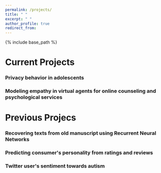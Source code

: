 ```yaml
---
permalink: /projects/
title: " "
excerpt: " "
author_profile: true
redirect_from: 
---
```


{% include base_path %}

<div class="container">
    <div class="col-sm-12 col-md-6 col-lg-9 pt-4">
    <h1>Current Projects</h1>
    <h3> Privacy behavior in adolescents</h3>
    <h3> Modeling empathy in virtual agents for online counseling and psychological services</h3>
    <h1>Previous Projecs</h1>
    <h3> Recovering texts from old manuscript using Recurrent Neural Networks</h3>
    <h3> Predicting consumer's personality from ratings and reviews</h3>
    <h3> Twitter user's sentiment towards autism</h3>
    </div>
</div>